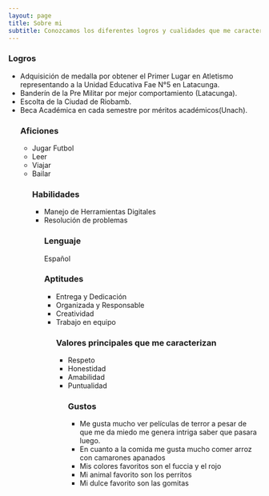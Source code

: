 ```yaml
---
layout: page
title: Sobre mi
subtitle: Conozcamos los diferentes logros y cualidades que me caracterizan 
---
```


### Logros
<ul>
<li> Adquisición de medalla por obtener el Primer Lugar en Atletismo representando a la Unidad Educativa Fae N°5 en Latacunga.</li>
<li>Banderín de la Pre Militar por mejor comportamiento (Latacunga).
<li>Escolta de la Ciudad de Riobamb.
<li>Beca Académica en cada semestre por méritos académicos(Unach).

### Aficiones
<ul>
<li>Jugar Futbol 
<li>Leer
<li>Viajar
<li>Bailar

### Habilidades
<ul>
<li>Manejo de Herramientas Digitales
<li>Resolución de problemas

### Lenguaje
Español

### Aptitudes
<ul>
<li>Entrega y Dedicación
<li>Organizada y Responsable
<li>Creatividad
<li>Trabajo en equipo

### Valores principales que me caracterizan 
<ul>
<li>Respeto
<li>Honestidad
<li>Amabilidad
<li>Puntualidad


### Gustos
<ul>
<li>Me gusta mucho ver películas de terror a pesar de que me da miedo me genera intriga saber que pasara luego.
<li>En cuanto a la comida me gusta mucho comer arroz con camarones apanados
<li> Mis colores favoritos son el fuccia y el rojo
<li>Mi animal favorito son los perritos
<li>Mi dulce favorito son las gomitas



